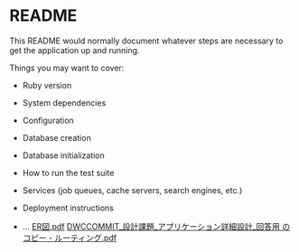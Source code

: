 # README

This README would normally document whatever steps are necessary to get the
application up and running.

Things you may want to cover:

* Ruby version

* System dependencies

* Configuration

* Database creation

* Database initialization

* How to run the test suite

* Services (job queues, cache servers, search engines, etc.)

* Deployment instructions

* ...
[ER図.pdf](ER図.pdf)
[DWCCOMMIT_設計課題_アプリケーション詳細設計_回答用 のコピー - ルーティング.pdf](https://github.com/nekozyarasi/nagano_cake/files/8357620/DWCCOMMIT_._._.-.pdf)
